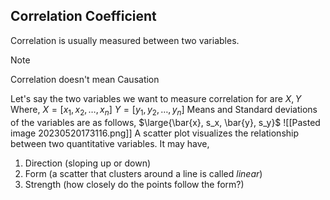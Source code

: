 ## Correlation Coefficient
Correlation is usually measured between two variables.
> [!note]
> Correlation doesn't mean Causation

Let's say the two variables we want to measure correlation for are $X, Y$
Where, 
	$X=[x_1, x_2, \dots, x_n]$
	$Y=[y_1, y_2, \dots, y_n]$
Means and Standard deviations of the variables are as follows,
	$\large{\bar{x}, s_x, \bar{y}, s_y}$
![[Pasted image 20230520173116.png]]
A scatter plot visualizes the relationship between two quantitative variables.
It may have,
1. Direction (sloping up or down)
2. Form (a scatter that clusters around a line is called *linear*)
3. Strength (how closely do the points follow the form?)


